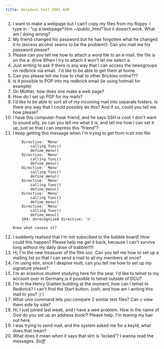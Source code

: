 ```yaml
---
title: Helpdesk test 2001 AGM
---
```


1.  I want to make a webpage but I can’t copy my files from my floppy. I type in
    : "cp a:\webpage\*.htm ~/public_html" but it doesn’t work. What am I doing
    wrong?
2.  My friend changed his password but he has forgotten what he changed it to
    (excess alcohol seems to be the problem!). Can you mail me his password
    please?
3.  Please can you tell me how to attach a word file to an e-mail. the file is
    on the a: drive When I try to attach it won't let me select a:
4.  Just writing to ask if there is any way that I can access the newsgroups on
    redbrick via email.  I'd like to be able to get them at home.
5.  Can you please tell me how to chat to other Brickies online???
6.  Is it possible to POP into my redbrick email (ie using hotmail for example)
7.  On Mother, how does one make a web page?
8.  How do I set up PGP for my mails?
9.  I'd like to be able to sort all of my incoming mail into separate folders.
    Is there any way that I could possibly do this? And if so, could you tell me
    how please?
10. I have this computer-freak friend, and he says SSH is cool. I don’t want to
    sound silly, so can you tell me what it is, and tell me how I can set it up,
    just so that I can impress this “friend”?
11. I keep getting this message when I'm trying to get from tcsh into flin
    ````
    	Directive: `Menu'
    		calling func()
    		define_menu()
    	Directive: `Menu'
    		calling func()
    		define_menu()
    	Directive: `Menu'
    		calling func()
    		define_menu()
    	Directive: `Menu'
    		calling func()
    		define_menu()
    	Directive: `Menu'
    		calling func()
    		define_menu()
    	Directive: `Menu'
    		calling func()
    		define_menu()
    	104: Unrecognized directive: `n'
    	```
    Know what causes it?
    ````
12. I suddenly realised that I'm not subscibed to the babble board! How could
    this happen? Please help me get it back, because I can't survive long
    without my daily dose of babble!!!!!
13. Hi, I'm the new treasurer of the film soc. Can you tell me how to set up a
    mailing list so that I can send a mail to all my members at once?
14. I'm using elm, since I despise mutt, can you tell me how to set up my
    signature please?</span>
15. I'm an erasmus student studying here for the year. I'd like to telnet to my
    account over in Germany,is it possible to telnet outside of DCU?
16. I'm in the Henry Gratten building at the moment, how can I telnet to
    Redbrick? I can't find the Start button. (ooh, and how am I writing this
    mail to you? ;) )
17. What unix command lets you compare 2 similar text files? Can u view them
    side by side?
18. Hi, I just joined last week, and I have a wee problem. How in the name of
    God do you set up an address book?! Please help. I'm tearing my hair out
    here.
19. I was trying to send mail, and the system asked me for a keyId, what does
    that mean?
20. What does it mean when it says that slrn is 'locked'? I wanna read the
    messages. _Sniff_
